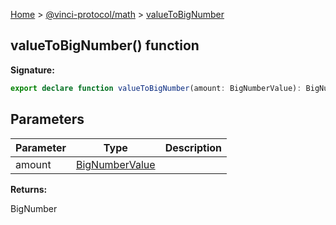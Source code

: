 [Home](./index.md) &gt; [@vinci-protocol/math](./math.md) &gt; [valueToBigNumber](./math.valuetobignumber.md)

## valueToBigNumber() function

<b>Signature:</b>

```typescript
export declare function valueToBigNumber(amount: BigNumberValue): BigNumber
```

## Parameters

| Parameter | Type                                       | Description |
| --------- | ------------------------------------------ | ----------- |
| amount    | [BigNumberValue](./math.bignumbervalue.md) |             |

<b>Returns:</b>

BigNumber

